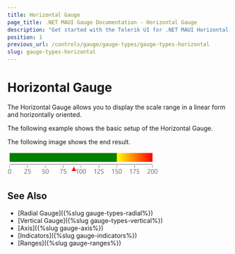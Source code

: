 ```yaml
---
title: Horizontal Gauge
page_title: .NET MAUI Gauge Documentation - Horizontal Gauge
description: "Get started with the Telerik UI for .NET MAUI Horizontal Gauge and add the control to your .NET MAUI project."
position: 1
previous_url: /controls/gauge/gauge-types/gauge-types-horizontal
slug: gauge-types-horizontal
---
```


# Horizontal Gauge

The Horizontal Gauge allows you to display the scale range in a linear form and horizontally oriented.

The following example shows the basic setup of the Horizontal Gauge.

<snippet id='gauge-types-horizontalgauge-xaml'/>

The following image shows the end result.

![Horizontal Gauge](../images/gauge-types-horizontal-gauge-0.png)

## See Also

- [Radial Gauge]({%slug gauge-types-radial%})
- [Vertical Gauge]({%slug gauge-types-vertical%})
- [Axis]({%slug gauge-axis%})
- [Indicators]({%slug gauge-indicators%})
- [Ranges]({%slug gauge-ranges%})
